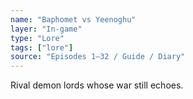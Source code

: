```yaml
---
name: "Baphomet vs Yeenoghu"
layer: "In-game"
type: "Lore"
tags: ["lore"]
source: "Episodes 1–32 / Guide / Diary"
---
```

Rival demon lords whose war still echoes.
